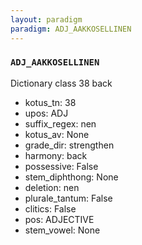```yaml
---
layout: paradigm
paradigm: ADJ_AAKKOSELLINEN
---
```

### ` ADJ_AAKKOSELLINEN `

Dictionary class 38 back
* kotus_tn: 38
* upos: ADJ
* suffix_regex: nen
* kotus_av: None
* grade_dir: strengthen
* harmony: back
* possessive: False
* stem_diphthong: None
* deletion: nen
* plurale_tantum: False
* clitics: False
* pos: ADJECTIVE
* stem_vowel: None
